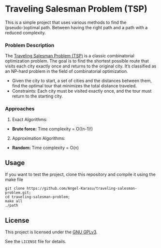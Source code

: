 # Traveling Salesman Problem (TSP)

This is a simple project that uses various methods to find the (pseudo-)optimal path. Between having the right path and a path with a reduced complexity.

### Problem Description

The [Traveling Salesman Problem (TSP)](https://en.wikipedia.org/wiki/Travelling_salesman_problem) is a classic combinatorial optimization problem. The goal is to find the shortest possible route that visits each city exactly once and returns to the original city. It’s classified as an NP-hard problem in the field of combinatorial optimization.

- Given the city to start, a set of cities and the distances between them, find the optimal tour that minimizes the total distance traveled.
- Constraints: Each city must be visited exactly once, and the tour must return to the starting city.
 
### Approaches
1. Exact Algorithms:
  - **Brute force:** Time complexity = O((n-1)!)
2. Approximation Algorithms:
  - **Random:** Time complexity = O(n)
    
## Usage

If you want to test the project, clone this repository and compile it using the make file
```shell
git clone https://github.com/Angel-Karasu/traveling-salesman-problem.git;
cd traveling-salesman-problem;
make all
./path
```
  
## License

This project is licensed under the [GNU GPLv3](https://choosealicense.com/licenses/gpl-3.0/).

See the `LICENSE` file for details.
